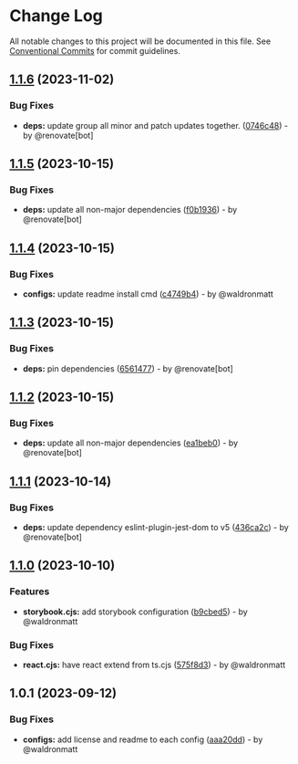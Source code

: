 # Change Log

All notable changes to this project will be documented in this file.
See [Conventional Commits](https://conventionalcommits.org) for commit guidelines.

## [1.1.6](https://github.com/waldronmatt/pnpm-nx-lerna-lite-boilerplate/compare/eslint-config-custom@1.1.5...eslint-config-custom@1.1.6) (2023-11-02)

### Bug Fixes

* **deps:** update group all minor and patch updates together. ([0746c48](https://github.com/waldronmatt/pnpm-nx-lerna-lite-boilerplate/commit/0746c480727e5957c603be3b66626a66a867005a)) - by @renovate[bot]

## [1.1.5](https://github.com/waldronmatt/pnpm-nx-lerna-lite-boilerplate/compare/eslint-config-custom@1.1.4...eslint-config-custom@1.1.5) (2023-10-15)

### Bug Fixes

* **deps:** update all non-major dependencies ([f0b1936](https://github.com/waldronmatt/pnpm-nx-lerna-lite-boilerplate/commit/f0b193675d4a24a90663a0f2bf997b857c04380e)) - by @renovate[bot]

## [1.1.4](https://github.com/waldronmatt/pnpm-nx-lerna-lite-boilerplate/compare/eslint-config-custom@1.1.3...eslint-config-custom@1.1.4) (2023-10-15)

### Bug Fixes

* **configs:** update readme install cmd ([c4749b4](https://github.com/waldronmatt/pnpm-nx-lerna-lite-boilerplate/commit/c4749b45f04ecd5cf63a770eb3232c7fe8142597)) - by @waldronmatt

## [1.1.3](https://github.com/waldronmatt/pnpm-nx-lerna-lite-boilerplate/compare/eslint-config-custom@1.1.2...eslint-config-custom@1.1.3) (2023-10-15)

### Bug Fixes

* **deps:** pin dependencies ([6561477](https://github.com/waldronmatt/pnpm-nx-lerna-lite-boilerplate/commit/6561477112932d42e1b6bcda27de3f63d71cdbc6)) - by @renovate[bot]

## [1.1.2](https://github.com/waldronmatt/pnpm-nx-lerna-lite-boilerplate/compare/eslint-config-custom@1.1.1...eslint-config-custom@1.1.2) (2023-10-15)

### Bug Fixes

* **deps:** update all non-major dependencies ([ea1beb0](https://github.com/waldronmatt/pnpm-nx-lerna-lite-boilerplate/commit/ea1beb0dbd757f76e9094babe6bd78af60a28ef2)) - by @renovate[bot]

## [1.1.1](https://github.com/waldronmatt/pnpm-nx-lerna-lite-boilerplate/compare/eslint-config-custom@1.1.0...eslint-config-custom@1.1.1) (2023-10-14)

### Bug Fixes

* **deps:** update dependency eslint-plugin-jest-dom to v5 ([436ca2c](https://github.com/waldronmatt/pnpm-nx-lerna-lite-boilerplate/commit/436ca2c5e4d4750a8ed4f9cc6530166bed572c82)) - by @renovate[bot]

## [1.1.0](https://github.com/waldronmatt/pnpm-nx-lerna-lite-boilerplate/compare/eslint-config-custom@1.0.1...eslint-config-custom@1.1.0) (2023-10-10)

### Features

* **storybook.cjs:** add storybook configuration ([b9cbed5](https://github.com/waldronmatt/pnpm-nx-lerna-lite-boilerplate/commit/b9cbed59de09b13e98fe0e79111e43953f8c9756)) - by @waldronmatt

### Bug Fixes

* **react.cjs:** have react extend from ts.cjs ([575f8d3](https://github.com/waldronmatt/pnpm-nx-lerna-lite-boilerplate/commit/575f8d3886ab3c549353892097749e343a1791af)) - by @waldronmatt

## 1.0.1 (2023-09-12)

### Bug Fixes

- **configs:** add license and readme to each config ([aaa20dd](https://github.com/waldronmatt/pnpm-nx-lerna-lite-boilerplate/commit/aaa20ddce8b94a4fa68dbae2fc6cc6103efcc6dd)) - by @waldronmatt
